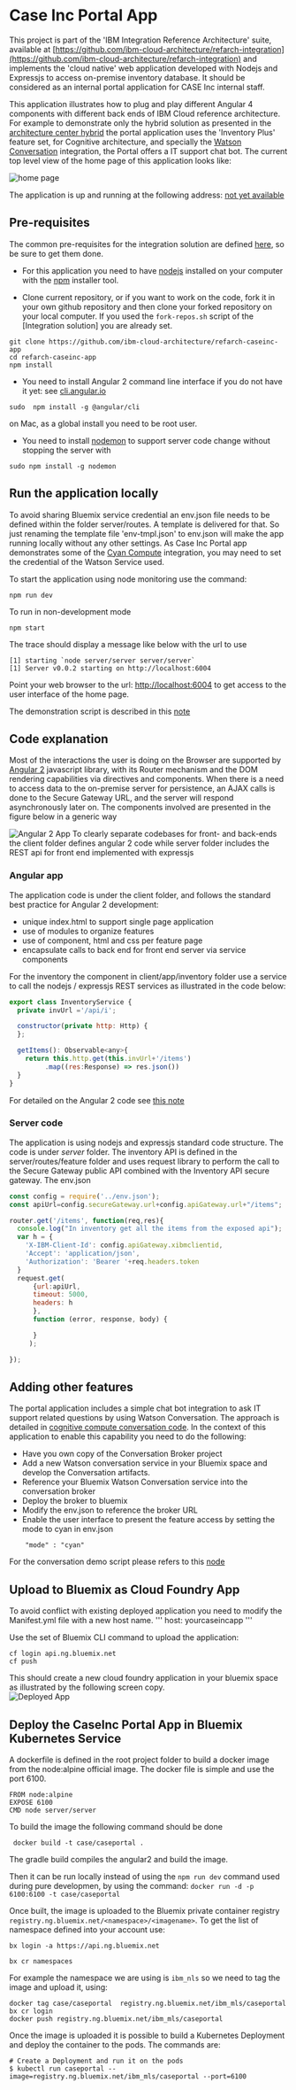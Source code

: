 # Case Inc Portal App
This project is part of the 'IBM Integration Reference Architecture' suite, available at [https://github.com/ibm-cloud-architecture/refarch-integration](https://github.com/ibm-cloud-architecture/refarch-integration) and implements the 'cloud native' web application developed with Nodejs and Expressjs to access on-premise inventory database. It should be considered as an internal portal application for CASE Inc internal staff.

This application illustrates how to plug and play different Angular 4 components with different back ends of IBM Cloud reference architecture.
For example to demonstrate only the hybrid solution as presented in the [architecture center hybrid](https://www.ibm.com/devops/method/content/architecture/hybridArchitecture) the portal application uses the 'Inventory Plus' feature set, for Cognitive architecture, and specially the [Watson Conversation](https://www.ibm.com/devops/method/content/architecture/cognitiveConversationDomain2#1_1) integration, the Portal offers a IT support chat bot.
The current top level view of the home page of this application looks like:   

![home page](docs/homepage.png)  

The application is up and running at the following address: [not yet available]()

## Pre-requisites
The common pre-requisites for the integration solution are defined [here](https://github.com/ibm-cloud-architecture/refarch-integration#prerequisites), so be sure to get them done.
* For this application you need to have [nodejs](https://nodejs.org/en/) installed on your computer with the [npm](https://www.npmjs.com/) installer tool.

* Clone current repository, or if you want to work on the code, fork it in your own github repository and then clone your forked repository on your local computer. If you used the `fork-repos.sh` script of the [Integration solution] you are already set.

```
git clone https://github.com/ibm-cloud-architecture/refarch-caseinc-app
cd refarch-caseinc-app
npm install
```
* You need to install Angular 2 command line interface if you do not have it yet: see [cli.angular.io](http://cli.angular.io)

 ```
 sudo  npm install -g @angular/cli
 ```
 on Mac, as a global install you need to be root user.
* You need to install [nodemon](https://nodemon.io/) to support server code change without stopping the server with
```
sudo npm install -g nodemon
```

## Run the application locally
To avoid sharing Bluemix service credential an env.json file needs to be defined within the folder server/routes. A template is delivered for that. So just renaming the template file 'env-tmpl.json' to env.json will make the app running locally without any other settings. As Case Inc Portal app demonstrates some of the [Cyan Compute]() integration, you may need to set the credential of the Watson Service used.

To start the application using node monitoring use the command:
```
npm run dev
```
To run in non-development mode
```
npm start
```

The trace should display a message like below with the url to use
```
[1] starting `node server/server server/server`
[1] Server v0.0.2 starting on http://localhost:6004
```

Point your web browser to the url: [http://localhost:6004](http://localhost:6004) to get access to the user interface of the home page.

The demonstration script is described in this [note](docs/demoflow.md)

## Code explanation
Most of the interactions the user is doing on the Browser are supported by [Angular 2](http://angular.io) javascript library, with its Router mechanism and the DOM rendering capabilities via directives and components. When there is a need to access data to the on-premise server for persistence, an AJAX calls is done to the Secure Gateway URL, and  the server will respond asynchronously later on. The components involved are presented in the figure below in a generic way

![Angular 2 App](docs/ang-node-comp.png)
To clearly separate codebases for front- and back-ends the client folder defines angular 2 code while server folder includes the REST api for front end implemented with expressjs

### Angular app
The application code is under the client folder, and follows the standard best practice for Angular 2 development:
* unique index.html to support single page application
* use of modules to organize features
* use of component, html and css per feature page
* encapsulate calls to back end for front end server via service components

For the inventory the component in client/app/inventory folder use a service to call the nodejs / expressjs REST services as illustrated in the code below:  

```javascript
export class InventoryService {
  private invUrl ='/api/i';

  constructor(private http: Http) {
  };

  getItems(): Observable<any>{
    return this.http.get(this.invUrl+'/items')
         .map((res:Response) => res.json())
  }
}
```

For detailed on the Angular 2 code see [this note](docs/userinterface.md)
### Server code
The application is using nodejs and expressjs standard code structure. The code is under *server* folder. The inventory API is defined in the server/routes/feature folder and uses request library to perform the call to the Secure Gateway public API combined with the Inventory API secure gateway. The env.json 

```javascript
const config = require('../env.json');
const apiUrl=config.secureGateway.url+config.apiGateway.url+"/items";

router.get('/items', function(req,res){
  console.log("In inventory get all the items from the exposed api");
  var h = {
    'X-IBM-Client-Id': config.apiGateway.xibmclientid,
    'Accept': 'application/json',
    'Authorization': 'Bearer '+req.headers.token
  }
  request.get(
      {url:apiUrl,
      timeout: 5000,
      headers: h
      },
      function (error, response, body) {

      }
     );

});

```

## Adding other features
The portal application includes a simple chat bot integration to ask IT support related questions by using Watson Conversation. The approach is detailed in [cognitive compute conversation code](https://github.com/ibm-cloud-architecture/refarch-cognitive-conversation-broker). In the context of this application to enable this capability you need to do the following:
* Have you own copy of the Conversation Broker project
* Add a new Watson conversation service in your Bluemix space and develop the Conversation artifacts.
* Reference your Bluemix Watson Conversation service into the conversation broker
* Deploy the broker to bluemix
* Modify the env.json to reference the broker URL
* Enable the user interface to present the feature access by setting the mode to cyan in env.json
```
    "mode" : "cyan"
```
For the conversation demo script please refers to this [node](https://github.com/ibm-cloud-architecture/refarch-cognitive-conversation-broker/blob/master/doc/demoflow.md)

## Upload to Bluemix as Cloud Foundry App
To avoid conflict with existing deployed application you need to modify the Manifest.yml file with a new host name.
'''
  host: yourcaseincapp
'''

Use the set of Bluemix CLI command to upload the application:
```
cf login api.ng.bluemix.net
cf push
```

This should create a new cloud foundry application in your bluemix space as illustrated by the following screen copy.  
![Deployed App](docs/cf-app.png)

## Deploy the CaseInc Portal App in Bluemix Kubernetes Service
A dockerfile is defined in the root project folder to build a docker image from the node:alpine official image. The docker file is simple and use the port 6100.

```
FROM node:alpine
EXPOSE 6100
CMD node server/server
```
To build the image the following command should be done

` docker build -t case/caseportal .`

The gradle build compiles the angular2 and build the image.

Then it can be run locally instead of using the `npm run dev` command used during pure developmen, by using the command:
`docker run -d -p 6100:6100 -t case/caseportal`

Once built, the image is uploaded to the Bluemix private container registry `registry.ng.bluemix.net/<namespace>/<imagename>`. To get the list of namespace defined into your account use:
```
bx login -a https://api.ng.bluemix.net

bx cr namespaces
```
For example the namespace we are using is `ibm_nls` so we need to tag the image and upload it, using:

```
docker tag case/caseportal  registry.ng.bluemix.net/ibm_mls/caseportal
bx cr login
docker push registry.ng.bluemix.net/ibm_mls/caseportal
```

Once the image is uploaded it is possible to build a Kubernetes Deployment and deploy the container to the pods. The commands are:

```
# Create a Deployment and run it on the pods
$ kubectl run caseportal --image=registry.ng.bluemix.net/ibm_mls/caseportal --port=6100
```
